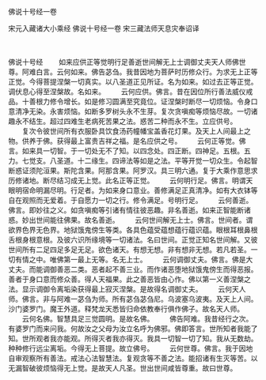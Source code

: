 佛说十号经一卷


宋元入藏诸大小乘经
佛说十号经一卷
宋三藏法师天息灾奉诏译


　　

佛说十号经
　　如来应供正等觉明行足善逝世间解无上士调御丈夫天人师佛世尊。阿难白言。云何如来。佛告苾刍。我昔因地为菩萨时历修众行。为求无上正等正觉。今得菩提涅槃一切真实。以八圣道正见所证。名为如来。如过去正等正觉。调伏息心得至涅槃故。名如来。
　　云何应供。佛言。昔在因位所行善法威仪戒品。十善根力修令增长。如是修习圆满至究竟位。证涅槃时断尽一切烦恼。令身口意清净无染。永害烦恼。如断多罗树头永不生芽。复次贪嗔痴等烦恼尽故。一切诸趣永不结生。超过四难生老病死苦果之法。惑苦二种而永不生。立应供号。
　　复次令彼世间所有衣服卧具饮食汤药幢幡宝盖香花灯果。及天上人间最上之物。供养于佛。获得最上富贵吉祥之福。是名应供之号。
　　云何正等觉。佛言。如来具一切智。于一切处无不了知。以四念处。四正断。四神足。五根。五力。七觉支。八圣道。十二缘生。四谛法等如是之法。平等开觉一切众生。令起智断惑证须陀洹果。斯陀含果。阿那含果。阿罗汉。具三明六通。复于大乘作意思求历修诸地。断尽结习成无上觉。此名正等正觉。
　　云何明行足。佛言。明谓天眼明宿命明漏尽明。行足者。为如来身口意业。善修满足正真清净。如有大衣钵等自在观照而无爱着。于自愿力一切之行。修令满足。号明行足。
　　云何善逝。佛言。即妙往之义。如贪嗔痴等引诸有情往彼恶趣。非名善逝。如来正智能断诸惑。妙出世间能往佛果。故名善逝。
　　云何世间解无上士。佛言。世间者。谓欲界色界无色界。地狱饿鬼傍生等类。各具色蕴受蕴想蕴行蕴识蕴。眼根耳根鼻根舌根身根意根。及彼六识所缘境等一切诸法。名曰世间。正觉正知名世间解。又彼世间所有二足四足多足无足。欲色诸天。有想无想。非有想非无想。若凡若圣。一切有情之中。唯佛第一最上无等。名无上士。
　　云何调御丈夫。佛言。佛是大丈夫。而能调御善恶二类。恶者起不善三业。而作诸恶堕地狱饿鬼傍生而得恶报。善者于身口意而修众善。得人天福果。此之善恶皆由心作。佛以第一义善涅槃之法。显示调御令离垢染获得最上寂灭涅槃。是故得名调御丈夫。
　　云何天人师。佛言。非与阿难一苾刍为师。所有苾刍苾刍尼。乌波塞乌波夷。及天上人间。沙门婆罗门。魔王外道。释梵龙天悉皆归命依教奉行俱作佛子。故名天人师。
　　云何名佛。智慧具足三觉圆明。是故名佛。
　　佛告阿难。我昔经行之次。有婆罗门而来问我。何故汝之父母为汝立名呼为佛邪。佛即答言。世所知者我能了知。世所观者我亦能观。所得灭者我亦得灭。我具一切智一切了知。我从无数劫。种种修行远尘离垢。今得无上菩提。故立佛号。
　　云何世尊。佛言。我于因地自审观察所有善法。戒法心法智慧法。复观贪等不善之法。能招诸有生灭等苦。以无漏智破彼烦恼得无上觉。是故天人凡圣。世出世间咸皆尊重。故曰世尊。

